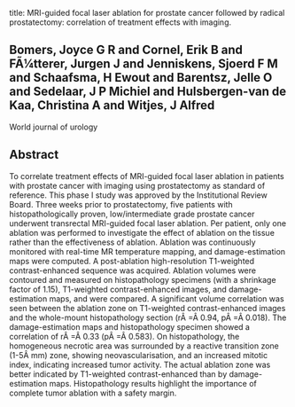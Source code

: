 title: MRI-guided focal laser ablation for prostate cancer followed by radical prostatectomy: correlation of treatment effects with imaging.

## Bomers, Joyce G R and Cornel, Erik B and FÃ¼tterer, Jurgen J and Jenniskens, Sjoerd F M and Schaafsma, H Ewout and Barentsz, Jelle O and Sedelaar, J P Michiel and Hulsbergen-van de Kaa, Christina A and Witjes, J Alfred
World journal of urology


## Abstract
To correlate treatment effects of MRI-guided focal laser ablation in patients with prostate cancer with imaging using prostatectomy as standard of reference. This phase I study was approved by the Institutional Review Board. Three weeks prior to prostatectomy, five patients with histopathologically proven, low/intermediate grade prostate cancer underwent transrectal MRI-guided focal laser ablation. Per patient, only one ablation was performed to investigate the effect of ablation on the tissue rather than the effectiveness of ablation. Ablation was continuously monitored with real-time MR temperature mapping, and damage-estimation maps were computed. A post-ablation high-resolution T1-weighted contrast-enhanced sequence was acquired. Ablation volumes were contoured and measured on histopathology specimens (with a shrinkage factor of 1.15), T1-weighted contrast-enhanced images, and damage-estimation maps, and were compared. A significant volume correlation was seen between the ablation zone on T1-weighted contrast-enhanced images and the whole-mount histopathology section (rÂ =Â 0.94, pÂ =Â 0.018). The damage-estimation maps and histopathology specimen showed a correlation of rÂ =Â 0.33 (pÂ =Â 0.583). On histopathology, the homogeneous necrotic area was surrounded by a reactive transition zone (1-5Â mm) zone, showing neovascularisation, and an increased mitotic index, indicating increased tumor activity. The actual ablation zone was better indicated by T1-weighted contrast-enhanced than by damage-estimation maps. Histopathology results highlight the importance of complete tumor ablation with a safety margin.

